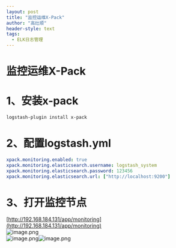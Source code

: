 ```yaml
---
layout: post
title: "监控运维X-Pack"
author: "高灶顺"
header-style: text
tags:
  - ELK日志管理
---
```

# 监控运维X-Pack

# 1、安装x-pack
```bash
logstash-plugin install x-pack
```
# 2、配置logstash.yml
```yaml
xpack.monitoring.enabled: true
xpack.monitoring.elasticsearch.username: logstash_system
xpack.monitoring.elasticsearch.password: 123456
xpack.monitoring.elasticsearch.url: ["http://localhost:9200"]
```
# 3、打开监控节点
[http://192.168.184.131/app/monitoring](http://192.168.184.131/app/monitoring)<br />![image.png](https://cdn.nlark.com/yuque/0/2019/png/150236/1548666845058-ef9a863f-185d-4d04-8b19-dcc7a42e572d.png#align=left&display=inline&height=270&linkTarget=_blank&name=image.png&originHeight=270&originWidth=1728&size=32608&width=1728)<br />![image.png](https://cdn.nlark.com/yuque/0/2019/png/150236/1548666885823-e82d1428-2a2f-40e1-9d92-14eb61659791.png#align=left&display=inline&height=322&linkTarget=_blank&name=image.png&originHeight=322&originWidth=1743&size=51692&width=1743)![image.png](https://cdn.nlark.com/yuque/0/2019/png/150236/1548666900740-227c1742-a182-493e-95d5-a3e542ef7119.png#align=left&display=inline&height=595&linkTarget=_blank&name=image.png&originHeight=595&originWidth=1740&size=63967&width=1740)
